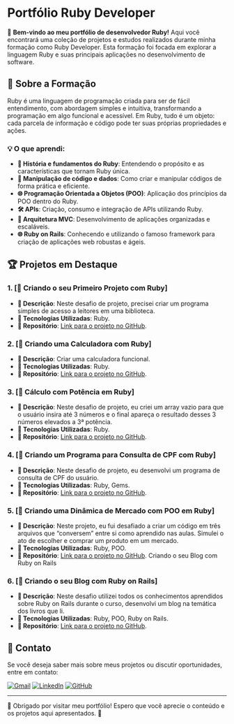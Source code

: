 # Portfólio Ruby Developer

👋 **Bem-vindo ao meu portfólio de desenvolvedor Ruby!** Aqui você encontrará uma coleção de projetos e estudos realizados durante minha formação como Ruby Developer. Esta formação foi focada em explorar a linguagem Ruby e suas principais aplicações no desenvolvimento de software.

## 🔧 Sobre a Formação

Ruby é uma linguagem de programação criada para ser de fácil entendimento, com abordagem simples e intuitiva, transformando a programação em algo funcional e acessível. Em Ruby, tudo é um objeto: cada parcela de informação e código pode ter suas próprias propriedades e ações.

### 💡 O que aprendi:

- **🔬 História e fundamentos do Ruby**: Entendendo o propósito e as características que tornam Ruby única.
- **🔄 Manipulação de código e dados**: Como criar e manipular códigos de forma prática e eficiente.
- **🌐 Programação Orientada a Objetos (POO)**: Aplicação dos princípios da POO dentro do Ruby.
- **🛠️ APIs**: Criação, consumo e integração de APIs utilizando Ruby.
- **📝 Arquitetura MVC**: Desenvolvimento de aplicações organizadas e escaláveis.
- **🌐 Ruby on Rails**: Conhecendo e utilizando o famoso framework para criação de aplicações web robustas e ágeis.

## 🏆 Projetos em Destaque

### 1. [📄 Criando o seu Primeiro Projeto com Ruby]
- **🔹 Descrição**: Neste desafio de projeto, precisei criar um programa simples de acesso a leitores em uma biblioteca.
- **🔧 Tecnologias Utilizadas**: Ruby.
- **🔗 Repositório**: [Link para o projeto no GitHub](https://github.com/victorrf/Ruby_Developer/blob/main/Desafios/biblioteca.rb).

### 2. [📄 Criando uma Calculadora com Ruby]
- **🔹 Descrição**: Criar uma calculadora funcional.
- **🔧 Tecnologias Utilizadas**: Ruby.
- **🔗 Repositório**: [Link para o projeto no GitHub](https://github.com/victorrf/Ruby_Developer/blob/main/Desafios/calculadora.rb).

### 3. [📄 Cálculo com Potência em Ruby]
- **🔹 Descrição**: Neste desafio de projeto, eu criei um array vazio para que o usuário insira até 3 números e o final apareça o resultado desses 3 números elevados a 3ª potência.
- **🔧 Tecnologias Utilizadas**: Ruby.
- **🔗 Repositório**: [Link para o projeto no GitHub](https://github.com/victorrf/Ruby_Developer/blob/main/Desafios/potencia.rb).

### 4. [📄 Criando um Programa para Consulta de CPF com Ruby]
- **🔹 Descrição**: Neste desafio de projeto, eu desenvolvi um programa de consulta de CPF do usuário.
- **🔧 Tecnologias Utilizadas**: Ruby, Gems.
- **🔗 Repositório**: [Link para o projeto no GitHub](https://github.com/victorrf/Ruby_Developer/blob/main/Desafios/cpf.rb).

### 5. [📄 Criando uma Dinâmica de Mercado com POO em Ruby]
- **🔹 Descrição**: Neste projeto, eu fui desafiado a criar um código em três arquivos que “conversem” entre si como aprendido nas aulas. Simulei o ato de escolher e comprar um produto em um mercado.
- **🔧 Tecnologias Utilizadas**: Ruby, POO.
- **🔗 Repositório**: [Link para o projeto no GitHub](https://github.com/victorrf/Ruby_Developer/tree/main/Desafios/MercadocomPOO).
Criando o seu Blog com Ruby on Rails
### 6. [📄 Criando o seu Blog com Ruby on Rails]
- **🔹 Descrição**: Neste desafio utilizei todos os conhecimentos aprendidos sobre Ruby on Rails durante o curso, desenvolvi um blog na temática dos livros que li.
- **🔧 Tecnologias Utilizadas**: Ruby, POO, Ruby on Rails.
- **🔗 Repositório**: [Link para o projeto no GitHub](https://github.com/victorrf/Ruby_Developer/tree/main/Desafios/livro).

## 📢 Contato

Se você deseja saber mais sobre meus projetos ou discutir oportunidades, entre em contato:

[![Gmail](https://img.shields.io/badge/Gmail-333333?style=for-the-badge&logo=gmail&logoColor=red)](mailto:victorreisferreira98@gmail.com)
[![LinkedIn](https://img.shields.io/badge/LinkedIn-0077B5?style=for-the-badge&logo=linkedin&logoColor=white)](https://www.linkedin.com/in/victorreisferreira/)
[![GitHub](https://img.shields.io/badge/github-000000?style=for-the-badge&logo=github&logoColor=white)](https://github.com/victorrf/)


---

🙌 Obrigado por visitar meu portfólio! Espero que você aprecie o conteúdo e os projetos aqui apresentados. 🚀

